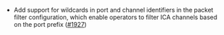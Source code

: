*   Add support for wildcards in port and channel identifiers in the packet filter configuration,
    which enable operators to filter ICA channels based on the port prefix
    ([#1927](https://github.com/informalsystems/ibc-rs/issues/1927))
